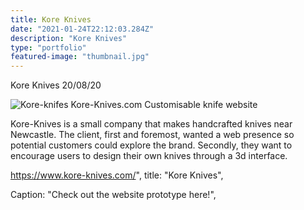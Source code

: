 ```yaml
---
title: Kore Knives
date: "2021-01-24T22:12:03.284Z"
description: "Kore Knives"
type: "portfolio"
featured-image: "thumbnail.jpg"
---
```


Kore Knives
20/08/20

![Kore-knifes](./main.jpg)
Kore-Knives.com
Customisable knife website

Kore-Knives is a small company that makes handcrafted knives near Newcastle. The client, first and foremost, wanted a web presence so potential customers could explore the brand. Secondly, they want to encourage users to design their own knives through a 3d interface.

https://www.kore-knives.com/",
title: "Kore Knives",

Caption: "Check out the website prototype here!",
